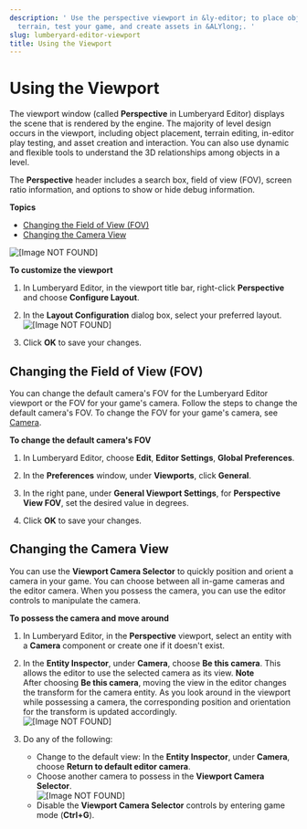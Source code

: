 ```yaml
---
description: ' Use the perspective viewport in &ly-editor; to place objects, edit
  terrain, test your game, and create assets in &ALYlong;. '
slug: lumberyard-editor-viewport
title: Using the Viewport
---
```

# Using the Viewport<a name="lumberyard-editor-viewport"></a>

The viewport window \(called **Perspective** in Lumberyard Editor\) displays the scene that is rendered by the engine\. The majority of level design occurs in the viewport, including object placement, terrain editing, in\-editor play testing, and asset creation and interaction\. You can also use dynamic and flexible tools to understand the 3D relationships among objects in a level\.

The **Perspective** header includes a search box, field of view \(FOV\), screen ratio information, and options to show or hide debug information\. 

**Topics**
+ [Changing the Field of View \(FOV\)](#lumberyard-editor-viewport-view)
+ [Changing the Camera View](#lumberyard-editor-viewport-camera)

![\[Image NOT FOUND\]](/images/userguide/lumberyard-editor-viewport.png)

**To customize the viewport**

1. In Lumberyard Editor, in the viewport title bar, right\-click **Perspective** and choose **Configure Layout**\.

1. In the **Layout Configuration** dialog box, select your preferred layout\.  
![\[Image NOT FOUND\]](/images/userguide/cinematics-cameras-focus-layout-configuration.png)

1. Click **OK** to save your changes\.

## Changing the Field of View \(FOV\)<a name="lumberyard-editor-viewport-view"></a>

You can change the default camera's FOV for the Lumberyard Editor viewport or the FOV for your game's camera\. Follow the steps to change the default camera's FOV\. To change the FOV for your game's camera, see [Camera](/docs/userguide/components/camera.md)\.

**To change the default camera's FOV**

1. In Lumberyard Editor, choose **Edit**, **Editor Settings**, **Global Preferences**\.

1. In the **Preferences** window, under **Viewports**, click **General**\.

1. In the right pane, under **General Viewport Settings**, for **Perspective View FOV**, set the desired value in degrees\.

1. Click **OK** to save your changes\.

## Changing the Camera View<a name="lumberyard-editor-viewport-camera"></a>

You can use the **Viewport Camera Selector** to quickly position and orient a camera in your game\. You can choose between all in\-game cameras and the editor camera\. When you possess the camera, you can use the editor controls to manipulate the camera\.

**To possess the camera and move around**

1. In Lumberyard Editor, in the **Perspective** viewport, select an entity with a **Camera** component or create one if it doesn't exist\.

1. In the **Entity Inspector**, under **Camera**, choose **Be this camera**\. This allows the editor to use the selected camera as its view\.
**Note**  
After choosing **Be this camera**, moving the view in the editor changes the transform for the camera entity\. As you look around in the viewport while possessing a camera, the corresponding position and orientation for the transform is updated accordingly\.  
![\[Image NOT FOUND\]](/images/userguide/camera-selector-be-camera.png)

1. Do any of the following:
   + Change to the default view: In the **Entity Inspector**, under **Camera**, choose **Return to default editor camera**\.
   + Choose another camera to possess in the **Viewport Camera Selector**\.  
![\[Image NOT FOUND\]](/images/userguide/camera-selector-camera-options.png)
   + Disable the **Viewport Camera Selector** controls by entering game mode \(**Ctrl\+G**\)\.